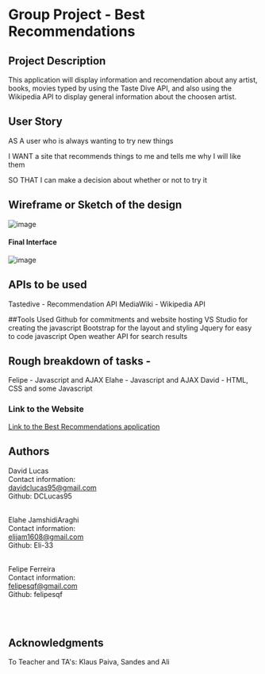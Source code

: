 # Group Project - Best Recommendations

## Project Description

This application will display information and recomendation about any artist, books, movies typed by using the Taste Dive API, and also using the Wikipedia API to display general information about the choosen artist.

## User Story

<p> AS A user who is always wanting to try new things </p>
<p>I WANT a site that recommends things to me and tells me why I will like them </p>
<p>SO THAT I can make a decision about whether or not to try it </p>

## Wireframe or Sketch of the design

![image](https://user-images.githubusercontent.com/69066157/93866655-4908c300-fd0b-11ea-84b8-637bfaea30df.png)

#### Final Interface

![image](https://user-images.githubusercontent.com/69066157/94549951-53d8d000-0296-11eb-8baf-4bed2f58fb0a.png)

## APIs to be used

Tastedive - Recommendation API
MediaWiki - Wikipedia API

##Tools Used
Github for commitments and website hosting
VS Studio for creating the javascript
Bootstrap for the layout and styling
Jquery for easy to code javascript
Open weather API for search results

## Rough breakdown of tasks -
Felipe - Javascript and AJAX
Elahe - Javascript and AJAX
David - HTML, CSS and some Javascript


### Link to the Website

<a href="https://dclucas95.github.io/Project-1-Recommendations/">Link to the Best Recommendations application</a>

## Authors

David Lucas <br>
Contact information:<br>
davidclucas95@gmail.com<br>
Github: DCLucas95<br><br>

Elahe JamshidiAraghi <br>
Contact information:<br>
elijam1608@gmail.com<br>
Github: Eli-33<br><br>

Felipe Ferreira <br>
Contact information:<br>
felipesqf@gmail.com<br>
Github: felipesqf<br><br>

​​

## Acknowledgments

To Teacher and TA's:
Klaus Paiva, Sandes and Ali
